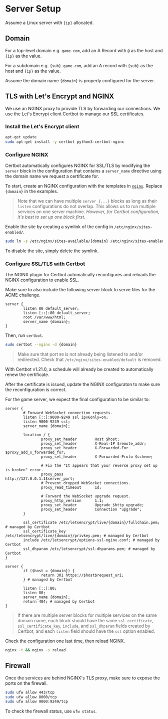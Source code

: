# Server Setup

Assume a Linux server with `{ip}` allocated.

## Domain

For a top-level domain e.g. `game.com`, add an A Record with `@` as the host and `{ip}` as the value.

For a subdomain e.g. `{sub}.game.com`, add an A record with `{sub}` as the host and `{ip}` as the value.

Assume the domain name `{domain}` is properly configured for the server.

## TLS with Let's Encrypt and NGINX

We use an NGINX proxy to provide TLS by forwarding our connections. We use the Let's Encrypt client Certbot to manage our SSL certificates.

### Install the Let's Encrypt client

```bash
apt-get update
sudo apt-get install -y certbot python3-certbot-nginx
```

### Configure NGINX

Certbot automatically configures NGINX for SSL/TLS by modifying the `server` block in the configuration that contains a `server_name` directive using the domain name we request a certificate for.

To start, create an NGINX configuration with the templates in [`nginx`](nginx). Replace `{domain}` in the examples.

> Note that we can have multiple `server {...}` blocks as long as their `listen` configurations do not overlap. This allows us to run multiple services on one server machine. _However, for Certbot configuration, it's best to set up one block first_.

Enable the site by creating a symlink of the config in `/etc/nginx/sites-enabled/`.

```bash
sudo ln -s /etc/nginx/sites-available/{domain} /etc/nginx/sites-enabled/{domain}
```

To disable the site, simply delete the symlink.

### Configure SSL/TLS with Certbot

The NGINX plugin for Certbot automatically reconfigures and reloads the NGINX configuration to enable SSL.

Make sure to also include the following server block to serve files for the ACME challenge.

```nginx
server {
        listen 80 default_server;
        listen [::]:80 default_server;
        root /var/www/html;
        server_name {domain};
}
```

Then, run `certbot`.

```bash
sudo certbot --nginx -d {domain}
```

> Make sure that port `80` is not already being listened to and/or redirected. Check that `/etc/nginx/sites-enabled/default` is removed.

With Certbot v1.21.0, a schedule will already be created to automatically renew the certificate.

After the certificate is issued, update the NGINX configuraton to make sure the reconfiguration is correct.

For the game server, we expect the final configuration to be similar to:

```nginx
server {
        # Forward WebSocket connection requests.
        listen [::]:9000-9249 ssl ipv6only=on;
        listen 9000-9249 ssl;
        server_name {domain};

        location / {
                proxy_set_header        Host $host;
                proxy_set_header        X-Real-IP $remote_addr;
                proxy_set_header        X-Forwarded-For $proxy_add_x_forwarded_for;
                proxy_set_header        X-Forwarded-Proto $scheme;

                # Fix the "It appears that your reverse proxy set up is broken" error.
                proxy_pass              http://127.0.0.1:1$server_port;
                # Prevent dropped WebSocket connections.
                proxy_read_timeout      1d;

                # Forward the WebSocket upgrade request.
                proxy_http_version      1.1;
                proxy_set_header        Upgrade $http_upgrade;
                proxy_set_header        Connection "upgrade";
        }

        ssl_certificate /etc/letsencrypt/live/{domain}/fullchain.pem; # managed by Certbot
        ssl_certificate_key /etc/letsencrypt/live/{domain}/privkey.pem; # managed by Certbot
        include /etc/letsencrypt/options-ssl-nginx.conf; # managed by Certbot
        ssl_dhparam /etc/letsencrypt/ssl-dhparams.pem; # managed by Certbot
}

server {
        if ($host = {domain}) {
                return 301 https://$host$request_uri;
        } # managed by Certbot

        listen [::]:80;
        listen 80;
        server_name {domain};
        return 404; # managed by Certbot
}
```

> If there are multiple server blocks for multiple services on the same domain name, each block should have the same `ssl_certificate`, `ssl_certificate_key`, `include`, and `ssl_dhparam` fields created by Certbot, and each `listen` field should have the `ssl` option enabled.

Check the configuration one last time, then reload NGINX.

```bash
nginx -t && nginx -s reload
```

## Firewall

Once the services are behind NGINX's TLS proxy, make sure to expose the ports on the firewall.

```bash
sudo ufw allow 443/tcp
sudo ufw allow 8000/tcp
sudo ufw allow 9000:9249/tcp
```

To check the firewall status, use `ufw status`.
